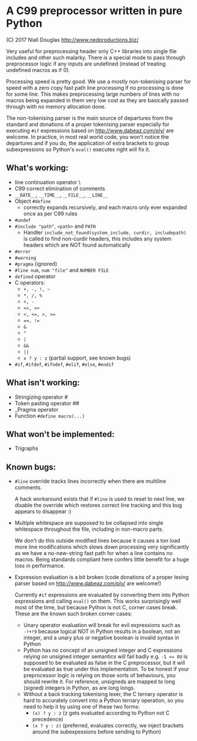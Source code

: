 # A C99 preprocessor written in pure Python

(C) 2017 Niall Douglas http://www.nedproductions.biz/

Very useful for preprocessing header only C++ libraries into single file includes
and other such malarky. There is a special mode to pass through preprocessor logic if any
inputs are undefined (instead of treating undefined macros as if 0).

Processing speed is pretty good. We use a mostly non-tokenising parser for speed with a
zero copy fast path line processing if no processing is done for some line. This
makes preprocessing large numbers of lines with no macros being expanded in them
very low cost as they are basically passed through with no memory allocation done.

The non-tokenising parser is the main source of departures from the standard and
donations of a proper tokenising parser especially for executing `#if` expressions based on
http://www.dabeaz.com/ply/ are welcome. In practice, in most real world code, you
won't notice the departures and if you do, the application of extra brackets to
group subexpressions so Python's `eval()` executes right will fix it.

## What's working:
- line continuation operator \
- C99 correct elimination of comments
- `__DATE__`, `__TIME__`, `__FILE__`, `__LINE__`
- Object `#define`
  - correctly expands recursively, and each macro only ever expanded once
    as per C99 rules
- `#undef`
- `#include "path"`, `<path>` and `PATH`
  - Handler `include_not_found(system_include, curdir, includepath)`
    is called to find non-curdir headers, this includes any system headers
    which are NOT found automatically
- `#error`
- `#warning`
- `#pragma` (ignored)
- `#line num`, `num "file"` and `NUMBER FILE`
- `defined` operator
- C operators:
  - `+, -, !, ~`
  - `*, /, %`
  - `+, -`
  - `<<, >>`
  - `<, <=, >, >=`
  - `==, !=`
  - `&`
  - `^`
  - `|`
  - `&&`
  - `||`
  - `x ? y : z` (partial support, see known bugs)
- `#if`, `#ifdef`, `#ifndef`, `#elif`, `#else`, `#endif`

## What isn't working:
- Stringizing operator #
- Token pasting operator ##
- _Pragma operator
- Function `#define macro(...)`

## What won't be implemented:
- Trigraphs

## Known bugs:
- `#line` override tracks lines incorrectly when there are multiline comments.

  A hack workaround exists that if `#line` is used to reset to next line,
  we disable the override which restores correct line tracking and this
  bug appears to disappear :)

- Multiple whitespace are supposed to be collapsed into single whitespace
  throughout the file, including in non-macro parts.

  We don't do this outside modified lines because it causes a ton load more line modifications
  which slows down processing very significantly as we have a no-new-string
  fast path for when a line contains no macros. Being standards compliant
  here confers little benefit for a huge loss in performance.

- Expression evaluation is a bit broken (code donations of a proper lexing
  parser based on http://www.dabeaz.com/ply/ are welcome!)

  Currently `#if` expressions are evaluated by converting them into Python
  expressions and calling `eval()` on them. This works surprisingly well
  most of the time, but because Python is not C, corner cases break.
  These are the known such broken corner cases:
  - Unary operator evaluation will break for evil expressions such as `-!+!9`
  because logical NOT in Python results in a boolean, not an integer, and
  a unary plus or negative boolean is invalid syntax in Python
  - Python has no concept of an unsigned integer and C expressions relying
  on unsigned integer semantics will fail badly e.g. `-1 <= 0U`
  is supposed to be evaluated as false in the C preprocessor, but it will be
  evaluated as true under this implementation. To be honest
  if your preprocessor logic is relying on those sorts of behaviours, you should rewrite it.
  For reference, unsigneds are mapped to long (signed) integers in Python, as are long longs.
  - Without a back tracking tokenising lexer, the C ternary operator is hard to accurately
  convert into a Python ternary operation, so you need to help it by using one
  of these two forms:
    - `(x) ? y : z` (z gets evaluated according to Python not C precedence)
    - `(x ? y : z)` (preferred, evaluates correctly, we inject brackets
    around the subexpessions before sending to Python)
